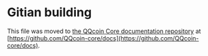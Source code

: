 Gitian building
================

This file was moved to [the QQcoin Core documentation repository](https://github.com/QQcoin-core/docs/blob/master/gitian-building.md) at [https://github.com/QQcoin-core/docs](https://github.com/QQcoin-core/docs).
